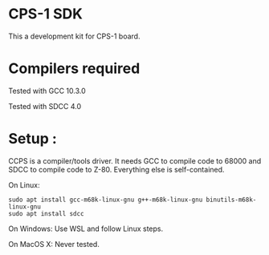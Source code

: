 # CPS-1 SDK

This a development kit for CPS-1 board.

Compilers required
==================

Tested with GCC 10.3.0

Tested with SDCC 4.0

Setup :
=======

CCPS is a compiler/tools driver. It needs GCC to compile code to 68000 and SDCC to compile code to Z-80. Everything else is self-contained. 

On Linux:

```
sudo apt install gcc-m68k-linux-gnu g++-m68k-linux-gnu binutils-m68k-linux-gnu
sudo apt install sdcc
```

On Windows:
Use WSL and follow Linux steps.

On MacOS X:
Never tested. 
